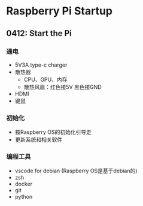 # Raspberry Pi Startup

## 0412: Start the Pi

### 通电
- 5V3A type-c charger
- 散热器
    - CPU、GPU、内存
    - 散热风扇：红色接5V 黑色接GND
- HDMI
- 键鼠

### 初始化
- 按Raspberry OS的初始化引导走
- 更新系统和相关软件

### 编程工具
- vscode for debian (Raspberry OS是基于debian的)
- zsh
- docker
- git
- python

